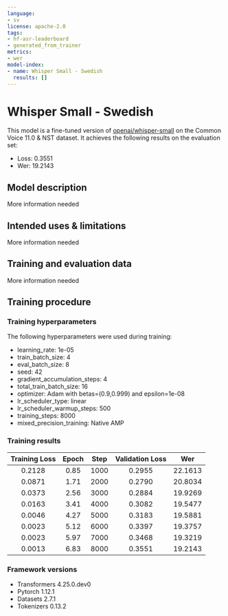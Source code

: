 ```yaml
---
language:
- sv
license: apache-2.0
tags:
- hf-asr-leaderboard
- generated_from_trainer
metrics:
- wer
model-index:
- name: Whisper Small - Swedish
  results: []
---
```


<!-- This model card has been generated automatically according to the information the Trainer had access to. You
should probably proofread and complete it, then remove this comment. -->

# Whisper Small - Swedish

This model is a fine-tuned version of [openai/whisper-small](https://huggingface.co/openai/whisper-small) on the Common Voice 11.0 & NST dataset.
It achieves the following results on the evaluation set:
- Loss: 0.3551
- Wer: 19.2143

## Model description

More information needed

## Intended uses & limitations

More information needed

## Training and evaluation data

More information needed

## Training procedure

### Training hyperparameters

The following hyperparameters were used during training:
- learning_rate: 1e-05
- train_batch_size: 4
- eval_batch_size: 8
- seed: 42
- gradient_accumulation_steps: 4
- total_train_batch_size: 16
- optimizer: Adam with betas=(0.9,0.999) and epsilon=1e-08
- lr_scheduler_type: linear
- lr_scheduler_warmup_steps: 500
- training_steps: 8000
- mixed_precision_training: Native AMP

### Training results

| Training Loss | Epoch | Step | Validation Loss | Wer     |
|:-------------:|:-----:|:----:|:---------------:|:-------:|
| 0.2128        | 0.85  | 1000 | 0.2955          | 22.1613 |
| 0.0871        | 1.71  | 2000 | 0.2790          | 20.8034 |
| 0.0373        | 2.56  | 3000 | 0.2884          | 19.9269 |
| 0.0163        | 3.41  | 4000 | 0.3082          | 19.5477 |
| 0.0046        | 4.27  | 5000 | 0.3183          | 19.5881 |
| 0.0023        | 5.12  | 6000 | 0.3397          | 19.3757 |
| 0.0023        | 5.97  | 7000 | 0.3468          | 19.3219 |
| 0.0013        | 6.83  | 8000 | 0.3551          | 19.2143 |


### Framework versions

- Transformers 4.25.0.dev0
- Pytorch 1.12.1
- Datasets 2.7.1
- Tokenizers 0.13.2

